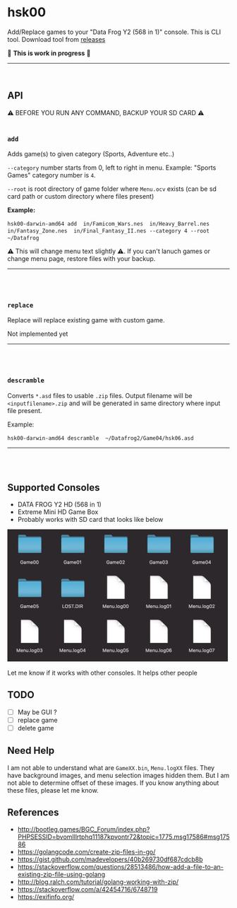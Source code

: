 # hsk00

Add/Replace games to your "Data Frog Y2 (568 in 1)" console. This is CLI tool. Download tool from [releases](https://github.com/dev-drprasad/hsk00/releases)

🚧 **This is work in progress** 🚧

---

<br />

## API

⚠️ BEFORE YOU RUN ANY COMMAND, BACKUP YOUR SD CARD ⚠️
<br /><br />

### `add`

Adds game(s) to given category (Sports, Adventure etc..)

`--category` number starts from 0, left to right in menu. Example: "Sports Games" category number is `4`.

`--root` is root directory of game folder where `Menu.ocv` exists (can be sd card path or custom directory where files present)

**Example:**

```shell
hsk00-darwin-amd64 add  in/Famicom_Wars.nes  in/Heavy_Barrel.nes  in/Fantasy_Zone.nes  in/Final_Fantasy_II.nes --category 4 --root ~/Datafrog
```

⚠️ This will change menu text slightly ⚠️. If you can't lanuch games or change menu page, restore files with your backup.

---

<br /><br />

### `replace`

Replace will replace existing game with custom game.

Not implemented yet

---

<br /><br />

### `descramble`

Converts `*.asd` files to usable `.zip` files. Output filename will be `<inputfilename>.zip` and will be generated in same directory where input file present.

Example:

```
hsk00-darwin-amd64 descramble  ~/Datafrog2/Game04/hsk06.asd
```

---

<br /><br />

## Supported Consoles

- DATA FROG Y2 HD (568 in 1)
- Extreme Mini HD Game Box
- Probably works with SD card that looks like below

<img src="./sd-layout.png"  alt="data-frog-sd-card-files" width="500"  />

Let me know if it works with other consoles. It helps other people

## TODO

- [ ] May be GUI ?
- [ ] replace game
- [ ] delete game

## Need Help

I am not able to understand what are `GameXX.bin`, `Menu.logXX` files. They have background images, and menu selection images hidden them. But I am not able to determine offset of these images. If you know anything about these files, please let me know.

## References

- http://bootleg.games/BGC_Forum/index.php?PHPSESSID=bvomlllrtphq11187kpvontr72&topic=1775.msg17586#msg17586
- https://golangcode.com/create-zip-files-in-go/
- https://gist.github.com/madevelopers/40b269730df687cdcb8b
- https://stackoverflow.com/questions/28513486/how-add-a-file-to-an-existing-zip-file-using-golang
- http://blog.ralch.com/tutorial/golang-working-with-zip/
- https://stackoverflow.com/a/42454716/6748719
- https://exifinfo.org/
